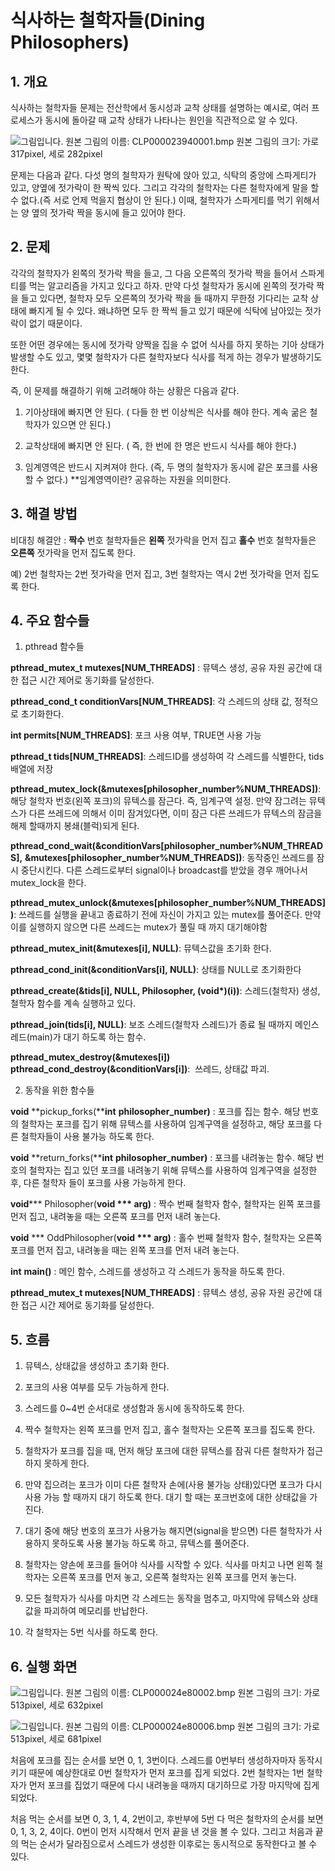 # 식사하는 철학자들(Dining Philosophers)

## 1. 개요

식사하는 철학자들 문제는 전산학에서 동시성과 교착 상태를 설명하는 예시로, 여러 프로세스가 동시에 돌아갈 때 교착 상태가 나타나는 원인을 직관적으로 알 수 있다.

  ![그림입니다.  원본 그림의 이름: CLP000023940001.bmp  원본 그림의 크기: 가로 317pixel, 세로 282pixel](file:///C:\Users\DooHyun\AppData\Local\Temp\Hnc\BinData\EMB000024ac317e.bmp)  

문제는 다음과 같다. 다섯 명의 철학자가 원탁에 앉아 있고, 식탁의 중앙에 스파게티가 있고, 양옆에 젓가락이 한 짝씩 있다. 그리고 각각의 철학자는 다른 철학자에게 말을 할 수 없다.(즉 서로 언제 먹을지 협상이 안 된다.) 이때, 철학자가 스파게티를 먹기 위해서는 양 옆의 젓가락 짝을 동시에 들고 있어야 한다.



## 2. 문제

각각의 철학자가 왼쪽의 젓가락 짝을 들고, 그 다음 오른쪽의 젓가락 짝을 들어서 스파게티를 먹는 알고리즘을 가지고 있다고 하자. 만약 다섯 철학자가 동시에 왼쪽의 젓가락 짝을 들고 있다면, 철학자 모두 오른쪽의 젓가락 짝을 들 때까지 무한정 기다리는 교착 상태에 빠지게 될 수 있다. 왜냐하면 모두 한 짝씩 들고 있기 때문에 식탁에 남아있는 젓가락이 없기 때문이다.

또한 어떤 경우에는 동시에 젓가락 양짝을 집을 수 없어 식사를 하지 못하는 기아 상태가 발생할 수도 있고, 몇몇 철학자가 다른 철학자보다 식사를 적게 하는 경우가 발생하기도 한다.

즉, 이 문제를 해결하기 위해 고려해야 하는 상황은 다음과 같다.

1. 기아상태에 빠지면 안 된다. ( 다들 한 번 이상씩은 식사를 해야 한다. 계속 굶은 철학자가 있으면 안 된다.)

2. 교착상태에 빠지면 안 된다. ( 즉, 한 번에 한 명은 반드시 식사를 해야 한다.)

3. 임계영역은 반드시 지켜져야 한다. (즉, 두 명의 철학자가 동시에 같은 포크를 사용할 수 없다.) **임계영역이란? 공유하는 자원을 의미한다.

   

## 3. 해결 방법

비대칭 해결안 : **짝수** 번호 철학자들은 **왼쪽** 젓가락을 먼저 집고 **홀수** 번호 철학자들은 **오른쪽** 젓가락을 먼저 집도록 한다. 

예) 2번 철학자는 2번 젓가락을 먼저 집고, 3번 철학자는 역시 2번 젓가락을 먼저 집도록 한다.



## 4. 주요 함수들

1.  pthread 함수들

   **pthread_mutex_t mutexes[NUM_THREADS]** : 뮤텍스 생성, 공유 자원 공간에 대한 접근 시간 제어로 동기화를 달성한다.

   **pthread_cond_t conditionVars[NUM_THREADS]**: 각 스레드의 상태 값, 정적으로 초기화한다.

   **int permits[NUM_THREADS]**: 포크 사용 여부, TRUE면 사용 가능

   **pthread_t tids[NUM_THREADS]**: 스레드ID를 생성하여 각 스레드를 식별한다, tids배열에 저장

   **pthread_mutex_lock(&mutexes[philosopher_number%NUM_THREADS])**: 해당 철학자 번호(왼쪽 포크)의 뮤텍스를 잠근다. 즉, 임계구역 설정. 만약 잠그려는 뮤텍스가 다른 쓰레드에 의해서 이미 잠겨있다면, 이미 잠근 다른 쓰레드가 뮤텍스의 잠금을 해제 할때까지 봉쇄(블럭)되게 된다. 

   **pthread_cond_wait(&conditionVars[philosopher_number%NUM_THREADS],**                     **&mutexes[philosopher_number%NUM_THREADS])**: 동작중인 쓰레드를 잠시 중단시킨다. 다른 스레드로부터 signal이나 broadcast를 받았을 경우 깨어나서 mutex_lock을 한다.

   **pthread_mutex_unlock(&mutexes[philosopher_number%NUM_THREADS])**: 쓰레드를 실행을 끝내고 종료하기 전에 자신이 가지고 있는 mutex를 풀어준다. 만약 이를 실행하지 않으면 다른 쓰레드는 mutex가 풀릴 때 까지 대기해야함

   **pthread_mutex_init(&mutexes[i], NULL)**: 뮤텍스값을 초기화 한다.

   **pthread_cond_init(&conditionVars[i], NULL)**: 상태를 NULL로 초기화한다

   **pthread_create(&tids[i], NULL, Philosopher, (void\*)(i))**: 스레드(철학자) 생성, 철학자 함수를 계속 실행하고 있다.

   **pthread_join(tids[i], NULL)**: 보조 스레드(철학자 스레드)가 종료 될 때까지 메인스레드(main)가 대기 하도록 하는 함수. 

   **pthread_mutex_destroy(&mutexes[i])** **pthread_cond_destroy(&conditionVars[i])**:  쓰레드, 상태값 파괴. 

   

2.  동작을 위한 함수들

   **void** **pickup_forks(****int** **philosopher_number)** : 포크를 집는 함수. 해당 번호의 철학자는 포크를 집기 위해 뮤텍스를 사용하여 임계구역을 설정하고, 해당 포크를 다른 철학자들이 사용 불가능 하도록 한다.

   **void** **return_forks(****int** **philosopher_number)** : 포크를 내려놓는 함수. 해당 번호의 철학자는 집고 있던 포크를 내려놓기 위해 뮤텍스를 사용하여 임계구역을 설정한 후, 다른 철학자 들이 포크를 사용 가능하게 한다.

   **void***** Philosopher(****void** *** arg)** : 짝수 번째 철학자 함수, 철학자는 왼쪽 포크를 먼저 집고, 내려놓을 때는 오른쪽 포크를 먼저 내려 놓는다.

   **void** *** OddPhilosopher(****void** *** arg)** : 홀수 번째 철학자 함수, 철학자는 오른쪽 포크를 먼저 집고, 내려놓을 때는 왼쪽 포크를 먼저 내려 놓는다.

   **int** **main()** : 메인 함수, 스레드를 생성하고 각 스레드가 동작을 하도록 한다.

**pthread_mutex_t mutexes[NUM_THREADS]** : 뮤텍스 생성, 공유 자원 공간에 대한 접근 시간 제어로 동기화를 달성한다.

## 5. 흐름

1) 뮤텍스, 상태값을 생성하고 초기화 한다.

2) 포크의 사용 여부를 모두 가능하게 한다.

3) 스레드를 0~4번 순서대로 생성함과 동시에 동작하도록 한다.

4) 짝수 철학자는 왼쪽 포크를 먼저 집고, 홀수 철학자는 오른쪽 포크를 집도록 한다.

5) 철학자가 포크를 집을 때, 먼저 해당 포크에 대한 뮤텍스를 잠궈 다른 철학자가 접근하지 못하게 한다.

6) 만약 집으려는 포크가 이미 다른 철학자 손에(사용 불가능 상태)있다면 포크가 다시 사용 가능 할 때까지 대기 하도록 한다. 대기 할 때는 포크번호에 대한 상태값을 가진다.

7) 대기 중에 해당 번호의 포크가 사용가능 해지면(signal을 받으면) 다른 철학자가 사용하지 못하도록 사용 불가능 하도록 하고, 뮤텍스를 풀어준다.

8) 철학자는 양손에 포크를 들어야 식사를 시작할 수 있다. 식사를 마치고 나면 왼쪽 철학자는 오른쪽 포크를 먼저 놓고, 오른쪽 철학자는 왼쪽 포크를 먼저 놓는다. 

9) 모든 철학자가 식사를 마치면 각 스레드는 동작을 멈추고, 마지막에 뮤텍스와 상태값을 파괴하여 메모리를 반납한다.

10) 각 철학자는 5번 식사를 하도록 한다.



## 6. 실행 화면

![그림입니다.  원본 그림의 이름: CLP000024e80002.bmp  원본 그림의 크기: 가로 513pixel, 세로 632pixel](file:///C:\Users\DooHyun\AppData\Local\Temp\Hnc\BinData\EMB000024ac3191.bmp)  

![그림입니다.  원본 그림의 이름: CLP000024e80006.bmp  원본 그림의 크기: 가로 513pixel, 세로 681pixel](file:///C:\Users\DooHyun\AppData\Local\Temp\Hnc\BinData\EMB000024ac3192.bmp)  

처음에 포크를 집는 순서를 보면 0, 1, 3번이다. 스레드를 0번부터 생성하자마자 동작시키기 때문에 예상한대로 0번 철학자가 먼저 포크를 집게 되었다. 2번 철학자는 1번 철학자가 먼저 포크를 집었기 때문에 다시 내려놓을 때까지 대기하므로 가장 마지막에 집게 되었다.

처음 먹는 순서를 보면 0, 3, 1, 4, 2번이고, 후반부에 5번 다 먹은 철학자의 순서를 보면 0, 1, 3, 2, 4이다. 0번이 먼저 시작해서 먼저 끝을 낸 것을 볼 수 있다. 그리고 처음과 끝의 먹는 순서가 달라짐으로서 스레드가 생성한 이후로는 동시적으로 동작한다고 볼 수 있다. 